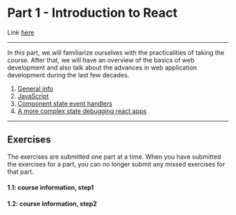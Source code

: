 # Part 1 - Introduction to React

Link <a href="https://fullstackopen.com/en/part1">here</a>

---

In this part, we will familiarize ourselves with the practicalities of taking the course. After that, we will have an overview of the basics of web development and also talk about the advances in web application development during the last few decades.

<ol>
    <li><a href="https://fullstackopen.com/en/part1/introduction_to_react">General info</a></li>
    <li><a href="https://fullstackopen.com/en/part1/javascript">JavaScript</a></li>
    <li><a href="https://fullstackopen.com/en/part1/component_state_event_handlers">Component state event handlers</a></li>
    <li><a href="https://fullstackopen.com/en/part1/a_more_complex_state_debugging_react_apps">A more complex state debugging react apps</a></li>
</ol>

---

## Exercises

The exercises are submitted one part at a time. When you have submitted the exercises for a part, you can no longer submit any missed exercises for that part.

#### 1.1: course information, step1

#### 1.2: course information, step2
